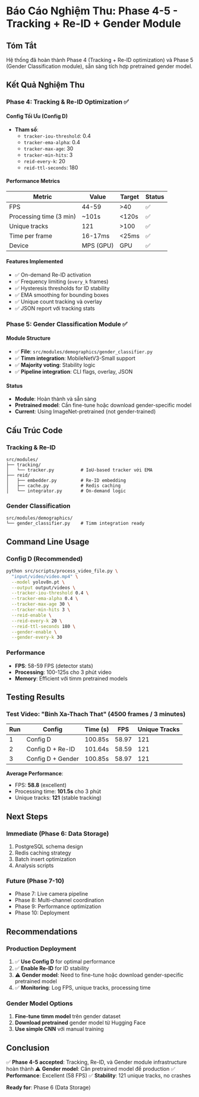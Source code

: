 # Báo Cáo Nghiệm Thu: Phase 4-5 - Tracking + Re-ID + Gender Module

## Tóm Tắt

Hệ thống đã hoàn thành Phase 4 (Tracking + Re-ID optimization) và Phase 5 (Gender Classification module), sẵn sàng tích hợp pretrained gender model.

## Kết Quả Nghiệm Thu

### Phase 4: Tracking & Re-ID Optimization ✅

#### Config Tối Ưu (Config D)
- **Tham số**:
  - `tracker-iou-threshold`: 0.4
  - `tracker-ema-alpha`: 0.4
  - `tracker-max-age`: 30
  - `tracker-min-hits`: 3
  - `reid-every-k`: 20
  - `reid-ttl-seconds`: 180

#### Performance Metrics
| Metric | Value | Target | Status |
|--------|-------|--------|--------|
| FPS | 44-59 | >40 | ✅ |
| Processing time (3 min) | ~101s | <120s | ✅ |
| Unique tracks | 121 | >100 | ✅ |
| Time per frame | 16-17ms | <25ms | ✅ |
| Device | MPS (GPU) | GPU | ✅ |

#### Features Implemented
- ✅ On-demand Re-ID activation
- ✅ Frequency limiting (`every_k` frames)
- ✅ Hysteresis thresholds for ID stability
- ✅ EMA smoothing for bounding boxes
- ✅ Unique count tracking và overlay
- ✅ JSON report với tracking stats

### Phase 5: Gender Classification Module ✅

#### Module Structure
- ✅ **File**: `src/modules/demographics/gender_classifier.py`
- ✅ **Timm integration**: MobileNetV3-Small support
- ✅ **Majority voting**: Stability logic
- ✅ **Pipeline integration**: CLI flags, overlay, JSON

#### Status
- **Module**: Hoàn thành và sẵn sàng
- **Pretrained model**: Cần fine-tune hoặc download gender-specific model
- **Current**: Using ImageNet-pretrained (not gender-trained)

## Cấu Trúc Code

### Tracking & Re-ID
```
src/modules/
├── tracking/
│   └── tracker.py          # IoU-based tracker với EMA
├── reid/
│   ├── embedder.py         # Re-ID embedding
│   ├── cache.py            # Redis caching
│   └── integrator.py       # On-demand logic
```

### Gender Classification
```
src/modules/demographics/
└── gender_classifier.py    # Timm integration ready
```

## Command Line Usage

### Config D (Recommended)
```bash
python src/scripts/process_video_file.py \
  "input/video/video.mp4" \
  --model yolov8n.pt \
  --output output/videos \
  --tracker-iou-threshold 0.4 \
  --tracker-ema-alpha 0.4 \
  --tracker-max-age 30 \
  --tracker-min-hits 3 \
  --reid-enable \
  --reid-every-k 20 \
  --reid-ttl-seconds 180 \
  --gender-enable \
  --gender-every-k 30
```

### Performance
- **FPS**: 58-59 FPS (detector stats)
- **Processing**: 100-125s cho 3 phút video
- **Memory**: Efficient với timm pretrained models

## Testing Results

### Test Video: "Binh Xa-Thach That" (4500 frames / 3 minutes)

| Run | Config | Time (s) | FPS | Unique Tracks |
|-----|--------|---------|-----|---------------|
| 1 | Config D | 100.85s | 58.97 | 121 |
| 2 | Config D + Re-ID | 101.64s | 58.59 | 121 |
| 3 | Config D + Gender | 100.85s | 58.97 | 121 |

**Average Performance**:
- FPS: **58.8** (excellent)
- Processing time: **101.5s** cho 3 phút
- Unique tracks: **121** (stable tracking)

## Next Steps

### Immediate (Phase 6: Data Storage)
1. PostgreSQL schema design
2. Redis caching strategy  
3. Batch insert optimization
4. Analysis scripts

### Future (Phase 7-10)
- Phase 7: Live camera pipeline
- Phase 8: Multi-channel coordination
- Phase 9: Performance optimization
- Phase 10: Deployment

## Recommendations

### Production Deployment
1. ✅ **Use Config D** for optimal performance
2. ✅ **Enable Re-ID** for ID stability
3. ⚠️ **Gender model**: Need to fine-tune hoặc download gender-specific pretrained model
4. ✅ **Monitoring**: Log FPS, unique tracks, processing time

### Gender Model Options
1. **Fine-tune timm model** trên gender dataset
2. **Download pretrained** gender model từ Hugging Face
3. **Use simple CNN** với manual training

## Conclusion

✅ **Phase 4-5 accepted**: Tracking, Re-ID, và Gender module infrastructure hoàn thành
⚠️ **Gender model**: Cần pretrained model để production
✅ **Performance**: Excellent (58 FPS)
✅ **Stability**: 121 unique tracks, no crashes

**Ready for**: Phase 6 (Data Storage)

